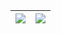 | <img align="center" src="https://github-readme-stats.vercel.app/api?username=yellowsae&show_icons=true&theme=buefy&hide=contribs&layout=compact&hide_border=true" /> | <img align="center" src="https://github-readme-stats.vercel.app/api/top-langs/?username=yellowsae&layout=compact&theme=buefy&hide_border=true" /> |
| ------------------------------------------------------------ | ------------------------------------------------------------ |
